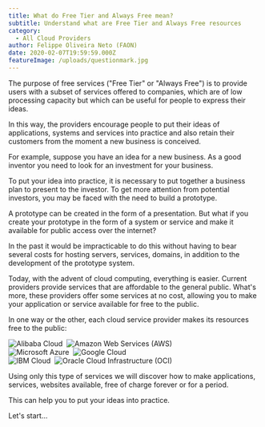 ```yaml
---
title: What do Free Tier and Always Free mean?
subtitle: Understand what are Free Tier and Always Free resources
category:
  - All Cloud Providers
author: Felippe Oliveira Neto (FAON)
date: 2020-02-07T19:59:59.000Z
featureImage: /uploads/questionmark.jpg
---
```

The purpose of free services ("Free Tier" or "Always Free") is to provide users with a subset of services offered to companies, which are of low processing capacity but which can be useful for people to express their ideas.

In this way, the providers encourage people to put their ideas of applications, systems and services into practice and also retain their customers from the moment a new business is conceived.

For example, suppose you have an idea for a new business. As a good inventor you need to look for an investment for your business.

To put your idea into practice, it is necessary to put together a business plan to present to the investor. To get more attention from potential investors, you may be faced with the need to build a prototype.

A prototype can be created in the form of a presentation. But what if you create your prototype in the form of a system or service and make it available for public access over the internet?

In the past it would be impracticable to do this without having to bear several costs for hosting servers, services, domains, in addition to the development of the prototype system.

Today, with the advent of cloud computing, everything is easier. Current providers provide services that are affordable to the general public. What's more, these providers offer some services at no cost, allowing you to make your application or service available for free to the public.

In one way or the other, each cloud service provider makes its resources free to the public:

![Alibaba Cloud](/uploads/free_tier_alibaba.jpg)&nbsp;&nbsp;![Amazon Web Services (AWS)](/uploads/free_tier_aws.jpg)<br>
![Microsoft Azure](/uploads/free_tier_azure.jpg)&nbsp;&nbsp;![Google Cloud](/uploads/free_tier_gcp.jpg)<br>
![IBM Cloud](/uploads/free_tier_ibm.jpg)&nbsp;&nbsp;![Oracle Cloud Infrastructure (OCI)](/uploads/free_tier_oci.jpg)

Using only this type of services we will discover how to make applications, services, websites available, free of charge forever or for a period.

This can help you to put your ideas into practice.

Let's start...
